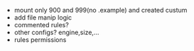 - mount only 900 and 999(no .example) and created custum
- add file manip logic
- commented rules?
- other configs? engine,size,...
- rules permissions
